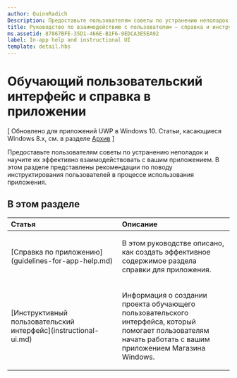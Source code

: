 ```yaml
---
author: QuinnRadich
Description: Предоставьте пользователям советы по устранению неполадок и научите их эффективно взаимодействовать с вашим приложением. В этом разделе представлены рекомендации по поводу инструктирования пользователей в процессе использования приложения.
title: Руководство по взаимодействию с пользователем — справка и инструкции
ms.assetid: 87867BFE-35D1-466E-B1F6-9EDCA3E5EA92
label: In-app help and instructional UI
template: detail.hbs
---
```


# Обучающий пользовательский интерфейс и справка в приложении 


\[ Обновлено для приложений UWP в Windows 10. Статьи, касающиеся Windows 8.x, см. в разделе [Архив](http://go.microsoft.com/fwlink/p/?linkid=619132) \]

Предоставьте пользователям советы по устранению неполадок и научите их эффективно взаимодействовать с вашим приложением. В этом разделе представлены рекомендации по поводу инструктирования пользователей в процессе использования приложения.
## В этом разделе
<table>
<colgroup>
<col width="50%" />
<col width="50%" />
</colgroup>
<thead>
<tr class="header">
<th align="left">Статья</th>
<th align="left">Описание</th>
</tr>
</thead>
<tbody>
<tr class="odd">
<td align="left"><p>[Справка по приложению](guidelines-for-app-help.md)</p></td>
<td align="left"><p>В этом руководстве описано, как создать эффективное содержимое раздела справки для приложения.</p></td>
</tr>
<tr class="even">
<td align="left"><p>[Инструктивный пользовательский интерфейс](instructional-ui.md)</p></td>
<td align="left"><p>Информация о создании проекта обучающего пользовательского интерфейса, который помогает пользователям начать работать с вашим приложением Магазина Windows.</p></td>
</tr>
</tbody>
</table>






<!--HONumber=May16_HO2-->


